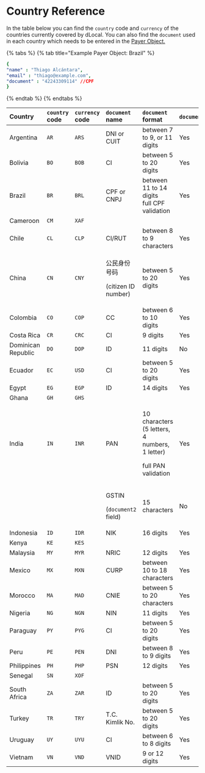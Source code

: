 # Country Reference

In the table below you can find the `country` code and `currency` of the countries currently covered by dLocal. You can also find the `document` used in each country which needs to be entered in the [Payer Object. ](payments/#the-payer-object)

{% tabs %}
{% tab title="Example Payer Object: Brazil" %}
```yaml
{
"name" : "Thiago Alcántara",
"email" : "thiago@example.com",
"document" : "42243309114" //CPF
}
```
{% endtab %}
{% endtabs %}

<table>
  <thead>
    <tr>
      <th style="text-align:left">Country</th>
      <th style="text-align:left"><code>country</code> code</th>
      <th style="text-align:left"><code>currency</code> code</th>
      <th style="text-align:left"><code>document</code> name</th>
      <th style="text-align:left"><code>document</code> 
        <br />format</th>
      <th style="text-align:left"><code>document</code>required?</th>
    </tr>
  </thead>
  <tbody>
    <tr>
      <td style="text-align:left">Argentina</td>
      <td style="text-align:left"><code>AR</code>
      </td>
      <td style="text-align:left"><code>ARS</code>
      </td>
      <td style="text-align:left">DNI or CUIT</td>
      <td style="text-align:left">between 7 to 9, or 11 digits</td>
      <td style="text-align:left">Yes</td>
    </tr>
    <tr>
      <td style="text-align:left">Bolivia</td>
      <td style="text-align:left"><code>BO</code>
      </td>
      <td style="text-align:left"><code>BOB</code>
      </td>
      <td style="text-align:left">CI</td>
      <td style="text-align:left">between 5 to 20 digits</td>
      <td style="text-align:left">Yes</td>
    </tr>
    <tr>
      <td style="text-align:left">Brazil</td>
      <td style="text-align:left"><code>BR</code>
      </td>
      <td style="text-align:left"><code>BRL</code>
      </td>
      <td style="text-align:left">CPF or CNPJ</td>
      <td style="text-align:left">between 11 to 14 digits
        <br />full CPF validation</td>
      <td style="text-align:left">Yes</td>
    </tr>
    <tr>
      <td style="text-align:left">Cameroon</td>
      <td style="text-align:left"><code>CM</code>
      </td>
      <td style="text-align:left"><code>XAF</code>
      </td>
      <td style="text-align:left"></td>
      <td style="text-align:left"></td>
      <td style="text-align:left"></td>
    </tr>
    <tr>
      <td style="text-align:left">Chile</td>
      <td style="text-align:left"><code>CL</code>
      </td>
      <td style="text-align:left"><code>CLP</code>
      </td>
      <td style="text-align:left">CI/RUT</td>
      <td style="text-align:left">between 8 to 9 characters</td>
      <td style="text-align:left">Yes</td>
    </tr>
    <tr>
      <td style="text-align:left">China</td>
      <td style="text-align:left"><code>CN</code>
      </td>
      <td style="text-align:left"><code>CNY</code>
      </td>
      <td style="text-align:left">
        <p>&#x516C;&#x6C11;&#x8EAB;&#x4EFD;&#x53F7;&#x7801;</p>
        <p>(citizen ID number)</p>
      </td>
      <td style="text-align:left">between 5 to 20 digits</td>
      <td style="text-align:left">Yes</td>
    </tr>
    <tr>
      <td style="text-align:left">Colombia</td>
      <td style="text-align:left"><code>CO</code>
      </td>
      <td style="text-align:left"><code>COP</code>
      </td>
      <td style="text-align:left">CC</td>
      <td style="text-align:left">between 6 to 10 digits</td>
      <td style="text-align:left">Yes</td>
    </tr>
    <tr>
      <td style="text-align:left">Costa Rica</td>
      <td style="text-align:left"><code>CR</code>
      </td>
      <td style="text-align:left"><code>CRC</code>
      </td>
      <td style="text-align:left">CI</td>
      <td style="text-align:left">9 digits</td>
      <td style="text-align:left">Yes</td>
    </tr>
    <tr>
      <td style="text-align:left">Dominican Republic</td>
      <td style="text-align:left"><code>DO</code>
      </td>
      <td style="text-align:left"><code>DOP</code>
      </td>
      <td style="text-align:left">ID</td>
      <td style="text-align:left">11 digits</td>
      <td style="text-align:left">No</td>
    </tr>
    <tr>
      <td style="text-align:left">Ecuador</td>
      <td style="text-align:left"><code>EC</code>
      </td>
      <td style="text-align:left"><code>USD</code>
      </td>
      <td style="text-align:left">CI</td>
      <td style="text-align:left">between 5 to 20 digits</td>
      <td style="text-align:left">Yes</td>
    </tr>
    <tr>
      <td style="text-align:left">Egypt</td>
      <td style="text-align:left"><code>EG</code>
      </td>
      <td style="text-align:left"><code>EGP</code>
      </td>
      <td style="text-align:left">ID</td>
      <td style="text-align:left">14 digits</td>
      <td style="text-align:left">Yes</td>
    </tr>
    <tr>
      <td style="text-align:left">Ghana</td>
      <td style="text-align:left"><code>GH</code>
      </td>
      <td style="text-align:left"><code>GHS</code>
      </td>
      <td style="text-align:left"></td>
      <td style="text-align:left"></td>
      <td style="text-align:left"></td>
    </tr>
    <tr>
      <td style="text-align:left">India</td>
      <td style="text-align:left"><code>IN</code>
      </td>
      <td style="text-align:left"><code>INR</code>
      </td>
      <td style="text-align:left">PAN</td>
      <td style="text-align:left">
        <p>10 characters
          <br />(5 letters, 4 numbers, 1 letter)</p>
        <p>full PAN validation</p>
      </td>
      <td style="text-align:left">Yes</td>
    </tr>
    <tr>
      <td style="text-align:left"></td>
      <td style="text-align:left"></td>
      <td style="text-align:left"></td>
      <td style="text-align:left">
        <p>GSTIN</p>
        <p>(<code>document2</code> field)</p>
      </td>
      <td style="text-align:left">15 characters</td>
      <td style="text-align:left">No</td>
    </tr>
    <tr>
      <td style="text-align:left">Indonesia</td>
      <td style="text-align:left"><code>ID</code>
      </td>
      <td style="text-align:left"><code>IDR</code>
      </td>
      <td style="text-align:left">NIK</td>
      <td style="text-align:left">16 digits</td>
      <td style="text-align:left">Yes</td>
    </tr>
    <tr>
      <td style="text-align:left">Kenya</td>
      <td style="text-align:left"><code>KE</code>
      </td>
      <td style="text-align:left"><code>KES</code>
      </td>
      <td style="text-align:left"></td>
      <td style="text-align:left"></td>
      <td style="text-align:left"></td>
    </tr>
    <tr>
      <td style="text-align:left">Malaysia</td>
      <td style="text-align:left"><code>MY</code>
      </td>
      <td style="text-align:left"><code>MYR</code>
      </td>
      <td style="text-align:left">NRIC</td>
      <td style="text-align:left">12 digits</td>
      <td style="text-align:left">Yes</td>
    </tr>
    <tr>
      <td style="text-align:left">Mexico</td>
      <td style="text-align:left"><code>MX</code>
      </td>
      <td style="text-align:left"><code>MXN</code>
      </td>
      <td style="text-align:left">CURP</td>
      <td style="text-align:left">between 10 to 18 characters</td>
      <td style="text-align:left">Yes</td>
    </tr>
    <tr>
      <td style="text-align:left">Morocco</td>
      <td style="text-align:left"><code>MA</code>
      </td>
      <td style="text-align:left"><code>MAD</code>
      </td>
      <td style="text-align:left">CNIE</td>
      <td style="text-align:left">between 5 to 20 characters</td>
      <td style="text-align:left">Yes</td>
    </tr>
    <tr>
      <td style="text-align:left">Nigeria</td>
      <td style="text-align:left"><code>NG</code>
      </td>
      <td style="text-align:left"><code>NGN</code>
      </td>
      <td style="text-align:left">NIN</td>
      <td style="text-align:left">11 digits</td>
      <td style="text-align:left">Yes</td>
    </tr>
    <tr>
      <td style="text-align:left">Paraguay</td>
      <td style="text-align:left"><code>PY</code>
      </td>
      <td style="text-align:left"><code>PYG</code>
      </td>
      <td style="text-align:left">CI</td>
      <td style="text-align:left">between 5 to 20 digits</td>
      <td style="text-align:left">Yes</td>
    </tr>
    <tr>
      <td style="text-align:left">Peru</td>
      <td style="text-align:left"><code>PE</code>
      </td>
      <td style="text-align:left"><code>PEN</code>
      </td>
      <td style="text-align:left">DNI</td>
      <td style="text-align:left">between 8 to 9 digits</td>
      <td style="text-align:left">Yes</td>
    </tr>
    <tr>
      <td style="text-align:left">Philippines</td>
      <td style="text-align:left"><code>PH</code>
      </td>
      <td style="text-align:left"><code>PHP</code>
      </td>
      <td style="text-align:left">PSN</td>
      <td style="text-align:left">12 digits</td>
      <td style="text-align:left">Yes</td>
    </tr>
    <tr>
      <td style="text-align:left">Senegal</td>
      <td style="text-align:left"><code>SN</code>
      </td>
      <td style="text-align:left"><code>XOF</code>
      </td>
      <td style="text-align:left"></td>
      <td style="text-align:left"></td>
      <td style="text-align:left"></td>
    </tr>
    <tr>
      <td style="text-align:left">South Africa</td>
      <td style="text-align:left"><code>ZA</code>
      </td>
      <td style="text-align:left"><code>ZAR</code>
      </td>
      <td style="text-align:left">ID</td>
      <td style="text-align:left">between 5 to 20 digits</td>
      <td style="text-align:left">Yes</td>
    </tr>
    <tr>
      <td style="text-align:left">Turkey</td>
      <td style="text-align:left"><code>TR</code>
      </td>
      <td style="text-align:left"><code>TRY</code>
      </td>
      <td style="text-align:left">T.C. Kimlik No.</td>
      <td style="text-align:left">between 5 to 20 digits</td>
      <td style="text-align:left">Yes</td>
    </tr>
    <tr>
      <td style="text-align:left">Uruguay</td>
      <td style="text-align:left"><code>UY</code>
      </td>
      <td style="text-align:left"><code>UYU</code>
      </td>
      <td style="text-align:left">CI</td>
      <td style="text-align:left">between 6 to 8 digits</td>
      <td style="text-align:left">Yes</td>
    </tr>
    <tr>
      <td style="text-align:left">Vietnam</td>
      <td style="text-align:left"><code>VN</code>
      </td>
      <td style="text-align:left"><code>VND</code>
      </td>
      <td style="text-align:left">VNID</td>
      <td style="text-align:left">9 or 12 digits</td>
      <td style="text-align:left">Yes</td>
    </tr>
  </tbody>
</table>

